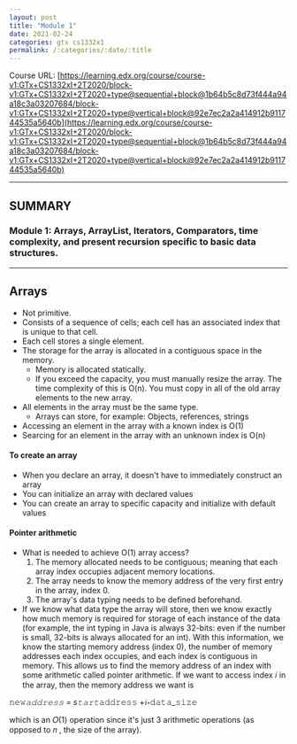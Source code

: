 ```yaml
---
layout: post
title: "Module 1"
date: 2021-02-24
categories: gtx cs1332x1
permalink: /:categories/:date/:title
---
```


Course URL: [https://learning.edx.org/course/course-v1:GTx+CS1332xI+2T2020/block-v1:GTx+CS1332xI+2T2020+type@sequential+block@1b64b5c8d73f444a94a18c3a03207684/block-v1:GTx+CS1332xI+2T2020+type@vertical+block@92e7ec2a2a414912b911744535a5640b](https://learning.edx.org/course/course-v1:GTx+CS1332xI+2T2020/block-v1:GTx+CS1332xI+2T2020+type@sequential+block@1b64b5c8d73f444a94a18c3a03207684/block-v1:GTx+CS1332xI+2T2020+type@vertical+block@92e7ec2a2a414912b911744535a5640b)

---

## SUMMARY

### Module 1: Arrays, ArrayList, Iterators, Comparators, time complexity, and present recursion specific to basic data structures.

---

## Arrays

- Not primitive.
- Consists of a sequence of cells; each cell has an associated index that is unique to that cell.
- Each cell stores a single element.
- The storage for the array is allocated in a contiguous space in the memory.
  - Memory is allocated statically.
  - If you exceed the capacity, you must manually resize the array. The time complexity of this is O(n). You must copy in all of the old array elements to the new array.
- All elements in the array must be the same type.
  - Arrays can store, for example: Objects, references, strings
- Accessing an element in the array with a known index is O(1)
- Searcing for an element in the array with an unknown index is O(n)

#### To create an array

- When you declare an array, it doesn't have to immediately construct an array
- You can initialize an array with declared values
- You can create an array to specific capacity and initialize with default values

#### Pointer arithmetic

- What is needed to achieve O(1) array access?
  1. The memory allocated needs to be contiguous; meaning that each array index occupies adjacent memory locations.
  2. The array needs to know the memory address of the very first entry in the array, index 0.
  3. The array's data typing needs to be defined beforehand.
- If we know what data type the array will store, then we know exactly how much memory is required for storage of each instance of the data (for example, the int typing in Java is always 32-bits: even if the number is small, 32-bits is always allocated for an int). With this information, we know the starting memory address (index 0), the number of memory addresses each index occupies, and each index is contiguous in memory. This allows us to find the memory address of an index with some arithmetic called pointer arithmetic. If we want to access index 𝑖 in the array, then the memory address we want is

𝚗𝚎𝚠*𝚊𝚍𝚍𝚛𝚎𝚜𝚜 = s𝚝𝚊𝚛𝚝*𝚊𝚍𝚍𝚛𝚎𝚜𝚜 +𝑖∗𝚍𝚊𝚝𝚊_𝚜𝚒𝚣𝚎

which is an 𝑂(1) operation since it's just 3 arithmetic operations (as opposed to 𝑛 , the size of the array).
